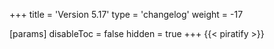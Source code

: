 +++
title = 'Version 5.17'
type = 'changelog'
weight = -17

[params]
  disableToc = false
  hidden = true
+++
{{< piratify >}}

